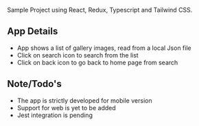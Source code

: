 Sample Project using React, Redux, Typescript and Tailwind CSS.

## App Details

- App shows a list of gallery images, read from a local Json file
- Click on search icon to search from the list
- Click on back icon to go back to home page from search

## Note/Todo's

- The app is strictly developed for mobile version
- Support for web is yet to be added
- Jest integration is pending